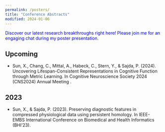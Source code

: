 ```yaml
---
permalink: /posters/
title: "Conference Abstracts"
modified: 2024-01-06
---
```

<span style="color: #0000FF;"> Discover our latest research breakthroughs right here! Please join me for an engaging chat during my poster presentation. </span>

## Upcoming
*	Sun, X., Chang, C., Mittal, A., Habeck, C., Stern, Y., & Sajda, P. (2024). Uncovering Lifespan-Consistent Representations in Cognitive Function through Metric Learning. In Cognitive Neuroscience Society 2024 (CNS2024) Annual Meeting . 



## 2023
*	Sun, X., & Sajda, P. (2023). Preserving diagnostic features in compressed physiological data using persistent homology. In IEEE-EMBS International Conference on Biomedical and Health Informatics (BHI’23). 



